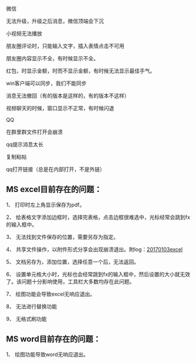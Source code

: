 微信

无法升级，升级之后消息，微信顶端会下沉

小视频无法播放

朋友圈评论时，只能输入文字，插入表情点击不可用

朋友圈内容显示不全，有时候显示不全。

红包，时显示金额，时而不显示金额，有时候无法显示最佳手气。

win客户端可以同步，我们不能同步

消息无法撤回（有的版本是这样的，有的版本不这样）

视频聊天的时候，窗口显示不正常，有时候闪退

QQ

在群里群文件打开会崩溃

qq提示消息太长

复制粘帖

qq打开链接（总是在内部打开，不是外链）

## MS excel目前存在的问题：
1、	打印时左上角显示保存为pdf。

2、	给表格文字添加边框时，选择完表格，点击边框很难选中，光标经常会跳到fx的输入框中。

3、	无法找到文件保存的位置，需要另存为指定。

4、	共享文件操作，以附件形式分享会出现崩溃退出。附log：[20170103excel](https://github.com/openthos/community-analysis/blob/master/daily-testresult/20170103excel)

5、	文档另存为，添加位置，选择任意一个后，无法返回。

6、  设置单元格大小时，光标也会经常跳到fx的输入框中，然后设置的大小就无效了。该问题十分影响使用，工具栏大多数均存在此问题。

7、  绘图功能会导致excel无响应退出。

8、  无法进行替换功能

9、  无格式刷功能

## MS word目前存在的问题：
1、  绘图功能导致word无响应退出。
